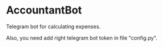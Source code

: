 # AccountantBot
Telegram bot for calculating expenses.

Also, you need add right telegram bot token in file "config.py".
